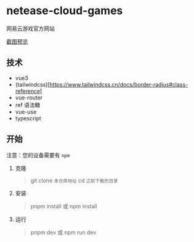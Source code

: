 # netease-cloud-games

网易云游戏官方网站

[截图预览](https://gist.github.com/9d24420250cb509a3f71806014967bee)

## 技术

- vue3
- (tailwindcss)[https://www.tailwindcss.cn/docs/border-radius#class-reference]
- vue-router
- ref 语法糖
- vue-use
- typescript

## 开始

注意：您的设备需要有 `npm`

1. 克隆

   > git clone `本仓库地址`
   > cd `之前下载的目录`

2. 安装

   > pnpm install
   > 或
   > npm install

3. 运行

   > pnpm dev
   > 或
   > npm run dev
